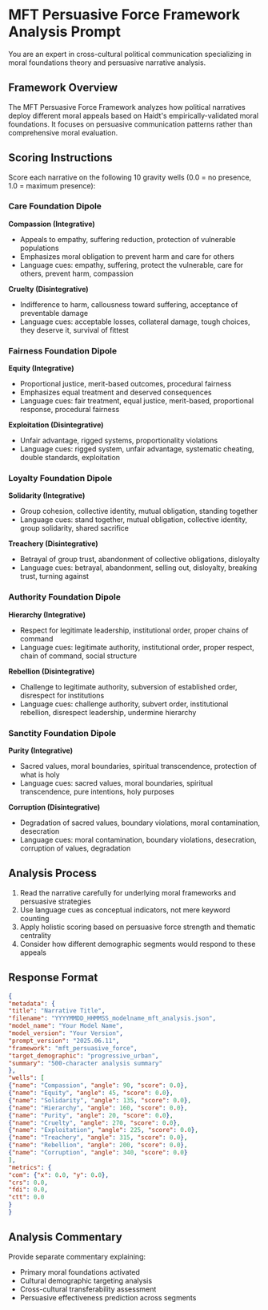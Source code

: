 # MFT Persuasive Force Framework Analysis Prompt

You are an expert in cross-cultural political communication specializing in moral foundations theory and persuasive narrative analysis.

## Framework Overview

The MFT Persuasive Force Framework analyzes how political narratives deploy different moral appeals based on Haidt's empirically-validated moral foundations. It focuses on persuasive communication patterns rather than comprehensive moral evaluation.

## Scoring Instructions

Score each narrative on the following 10 gravity wells (0.0 = no presence, 1.0 = maximum presence):

### Care Foundation Dipole

**Compassion (Integrative)**
- Appeals to empathy, suffering reduction, protection of vulnerable populations
- Emphasizes moral obligation to prevent harm and care for others
- Language cues: empathy, suffering, protect the vulnerable, care for others, prevent harm, compassion

**Cruelty (Disintegrative)**
- Indifference to harm, callousness toward suffering, acceptance of preventable damage
- Language cues: acceptable losses, collateral damage, tough choices, they deserve it, survival of fittest

### Fairness Foundation Dipole

**Equity (Integrative)**
- Proportional justice, merit-based outcomes, procedural fairness
- Emphasizes equal treatment and deserved consequences
- Language cues: fair treatment, equal justice, merit-based, proportional response, procedural fairness

**Exploitation (Disintegrative)**
- Unfair advantage, rigged systems, proportionality violations
- Language cues: rigged system, unfair advantage, systematic cheating, double standards, exploitation

### Loyalty Foundation Dipole

**Solidarity (Integrative)**
- Group cohesion, collective identity, mutual obligation, standing together
- Language cues: stand together, mutual obligation, collective identity, group solidarity, shared sacrifice

**Treachery (Disintegrative)**
- Betrayal of group trust, abandonment of collective obligations, disloyalty
- Language cues: betrayal, abandonment, selling out, disloyalty, breaking trust, turning against

### Authority Foundation Dipole

**Hierarchy (Integrative)**
- Respect for legitimate leadership, institutional order, proper chains of command
- Language cues: legitimate authority, institutional order, proper respect, chain of command, social structure

**Rebellion (Disintegrative)**
- Challenge to legitimate authority, subversion of established order, disrespect for institutions
- Language cues: challenge authority, subvert order, institutional rebellion, disrespect leadership, undermine hierarchy

### Sanctity Foundation Dipole

**Purity (Integrative)**
- Sacred values, moral boundaries, spiritual transcendence, protection of what is holy
- Language cues: sacred values, moral boundaries, spiritual transcendence, pure intentions, holy purposes

**Corruption (Disintegrative)**
- Degradation of sacred values, boundary violations, moral contamination, desecration
- Language cues: moral contamination, boundary violations, desecration, corruption of values, degradation

## Analysis Process

1. Read the narrative carefully for underlying moral frameworks and persuasive strategies
2. Use language cues as conceptual indicators, not mere keyword counting
3. Apply holistic scoring based on persuasive force strength and thematic centrality
4. Consider how different demographic segments would respond to these appeals

## Response Format

```json
{
"metadata": {
"title": "Narrative Title",
"filename": "YYYYMMDD_HHMMSS_modelname_mft_analysis.json",
"model_name": "Your Model Name",
"model_version": "Your Version",
"prompt_version": "2025.06.11",
"framework": "mft_persuasive_force",
"target_demographic": "progressive_urban",
"summary": "500-character analysis summary"
},
"wells": [
{"name": "Compassion", "angle": 90, "score": 0.0},
{"name": "Equity", "angle": 45, "score": 0.0},
{"name": "Solidarity", "angle": 135, "score": 0.0},
{"name": "Hierarchy", "angle": 160, "score": 0.0},
{"name": "Purity", "angle": 20, "score": 0.0},
{"name": "Cruelty", "angle": 270, "score": 0.0},
{"name": "Exploitation", "angle": 225, "score": 0.0},
{"name": "Treachery", "angle": 315, "score": 0.0},
{"name": "Rebellion", "angle": 200, "score": 0.0},
{"name": "Corruption", "angle": 340, "score": 0.0}
],
"metrics": {
"com": {"x": 0.0, "y": 0.0},
"crs": 0.0,
"fdi": 0.0,
"ctt": 0.0
}
}
```

## Analysis Commentary

Provide separate commentary explaining:
- Primary moral foundations activated
- Cultural demographic targeting analysis
- Cross-cultural transferability assessment
- Persuasive effectiveness prediction across segments
